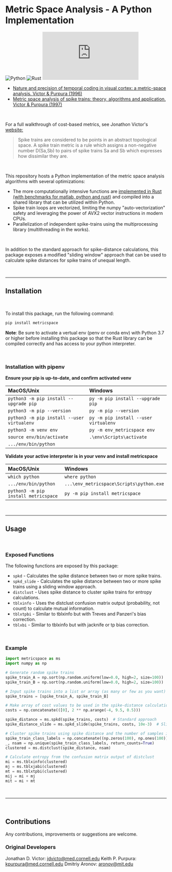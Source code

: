 
# Metric Space Analysis - A Python Implementation 

![Python](https://img.shields.io/badge/python-3670A0?style=?style=plastic&logo=python&logoColor=ffdd54)
![Rust](https://img.shields.io/badge/rust-000000?style=?style=plastic&logo=rust&logoColor=white)
[![GitHub license](https://badgen.net/github/license/Naereen/Strapdown.js)](https://github.com/NeuroPyPy/metricspace/blob/master/LICENSE)

* <a href=https://journals.physiology.org/doi/abs/10.1152/jn.1996.76.2.1310> Nature and precision of temporal coding in visual cortex: a metric-space analysis. Victor & Purpura (1996)</a>
* <a href="https://www.tandfonline.com/doi/abs/10.1088/0954-898X_8_2_003"> Metric space analysis of spike trains: theory, algorithms and application. Victor & Purpura (1997) </a>

<br>

For a full walkthrough of cost-based metrics, see Jonathon Victor's <a href="http://www-users.med.cornell.edu/~jdvicto/metricdf.html#introduction"> website: </a> 

> Spike trains are considered to be points in an abstract topological space. A spike train metric is a rule which assigns a non-negative number D(Sa,Sb) to pairs of spike trains Sa and Sb which expresses how dissimilar they are.
 
<br>

This repository hosts a Python implementation of the metric space analysis algorithms with several optimizations:
* The more computationally intensive functions are <a href="http://github.com/NeuroPyPy/rs-distances"> implemented in Rust (with benchmarks for matlab, python and rust)</a> and compiled into a shared library that can be utilized within Python.
* Spike train loops are vectorized, limiting the numpy "auto-vectorization" safety and leveraging the power of AVX2 vector instructions in modern CPUs.
* Parallelization of independent spike-trains using the multiprocessing library (multithreading in the works).

<br>

In addition to the standard approach for spike-distance calculations, this package exposes a modified "sliding window" approach that can be used to calculate spike distances for spike trains of unequal length.

<br>

----

## Installation

<br>

To install this package, run the following command:
```bash
pip install metricspace
```
**Note**: Be sure to activate a vertual env (penv or conda env) with Python 3.7 or higher before installing this package so that the Rust library can be compiled correctly and has access to your python interpreter.

<br>

### Installation with pipenv

**Ensure your pip is up-to-date, and confirm activated venv**

| MacOS/Unix                                      | Windows                                            |
|:------------------------------------------------|:---------------------------------------------------|
| `python3 -m pip install --upgrade pip`          | `py -m pip install --upgrade pip`                  |
| `python3 -m pip --version`                      | `py -m pip --version`                              |
| `python3 -m pip install --user virtualenv`      | `py -m pip install --user virtualenv`              |
| `python3 -m venv env`                           | `py -m env_metricspace env`                       |
| `source env/bin/activate`                       | `.\env\Scripts\activate`                           |
| `.../env/bin/python`                            |                                                     |

**Validate your active interpreter is in your venv and install metricspace**

| MacOS/Unix                                      | Windows                                            |
|:------------------------------------------------|:---------------------------------------------------|
| `which python`                                  | `where python`                                     |
| `.../env/bin/python`                            | `...\env_metricspace\Scripts\python.exe`           |
| `python3 -m pip install metricspace`            | `py -m pip install metricspace`                    |

<br>

----


## Usage

<br>

### Exposed Functions
The following functions are exposed by this package:
* `spkd` - Calculates the spike distance between two or more spike trains.
* `spkd_slide` - Calculates the spike distance between two or more spike trains using a sliding window approach.
* `distclust` - Uses spike distance to cluster spike trains for entropy calculations.
* `tblxinfo` -  Uses the distclust confusion matrix output (probability, not count) to calculate mutual information.
* `tblxtpbi` - Similar to tblxinfo but with Treves and Panzeri's bias correction.
* `tblxbi` - Similar to tblxinfo but with jacknife or tp bias correction.

<br>

### Example

```python
import metricspace as ms
import numpy as np

# Generate random spike trains
spike_train_A = np.sort(np.random.uniform(low=0.0, high=2, size=100))
spike_train_B = np.sort(np.random.uniform(low=0.0, high=2, size=100))

# Input spike trains into a list or array (as many or few as you want)
spike_trains = [spike_train_A, spike_train_B] 

# Make array of cost values to be used in the spike-distance calculation (here we get 0 to 512)
costs = np.concatenate(([0], 2 ** np.arange(-4, 9.5, 0.5)))

spike_distance = ms.spkd(spike_trains, costs)  # Standard approach
spike_distance_slide = ms.spkd_slide(spike_trains, costs, 10e-3)  # Sliding window approach with search window of 1ms

# Cluster spike trains using spike distance and the number of samples in each class
spike_train_class_labels = np.concatenate((np.zeros(100), np.ones(100))) # 100 samples in each class, randomly generated
_, nsam = np.unique(spike_train_class_labels, return_counts=True)
clustered = ms.distclust(spike_distance, nsam)

# Calculate entropy from the confusion matrix output of distclust
mi = ms.tblxinfo(clustered)
mj = ms.tblxjabi(clustered)
mt = ms.tblxtpbi(clustered)
mij = mi + mj
mit = mi + mt

```

<br>

----

<br>

## Contributions

Any contributions, improvements or suggestions are welcome. 

### Original Developers
Jonathan D. Victor: jdvicto@med.cornell.edu
Keith P. Purpura: kpurpura@med.cornell.edu
Dmitriy Aronov: aronov@mit.edu 
